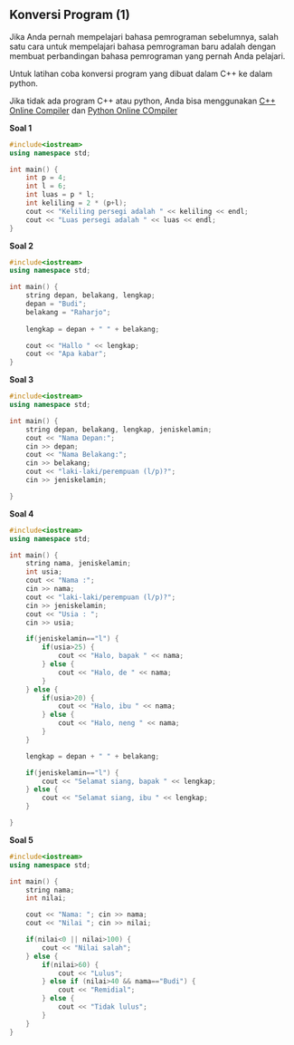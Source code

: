 ## Konversi Program (1)

Jika Anda pernah mempelajari bahasa pemrograman sebelumnya, salah satu cara untuk mempelajari bahasa pemrograman baru adalah dengan membuat perbandingan bahasa pemrograman yang pernah Anda pelajari.

Untuk latihan coba konversi program yang dibuat dalam C++ ke dalam python.

Jika tidak ada program C++ atau python, Anda bisa menggunakan [C++ Online Compiler](https://www.programiz.com/cpp-programming/online-compiler/) dan [Python Online COmpiler](https://www.programiz.com/python-programming/online-compiler/) 

**Soal 1**
```c++
#include<iostream>
using namespace std;

int main() {
    int p = 4;
    int l = 6;
    int luas = p * l;
    int keliling = 2 * (p+l);
    cout << "Keliling persegi adalah " << keliling << endl;
    cout << "Luas persegi adalah " << luas << endl;
}
```

**Soal 2**
```c++
#include<iostream>
using namespace std;

int main() {
    string depan, belakang, lengkap;
    depan = "Budi";
    belakang = "Raharjo";
    
    lengkap = depan + " " + belakang;

    cout << "Hallo " << lengkap;
    cout << "Apa kabar";
}
```

**Soal 3**
```c++
#include<iostream>
using namespace std;

int main() {
    string depan, belakang, lengkap, jeniskelamin;
    cout << "Nama Depan:";
    cin >> depan;
    cout << "Nama Belakang:";
    cin >> belakang;
    cout << "laki-laki/perempuan (l/p)?";
    cin >> jeniskelamin;

}
```

**Soal 4**
```c++
#include<iostream>
using namespace std;

int main() {
    string nama, jeniskelamin;
    int usia;
    cout << "Nama :";
    cin >> nama;    
    cout << "laki-laki/perempuan (l/p)?";
    cin >> jeniskelamin;
    cout << "Usia : ";
    cin >> usia;

    if(jeniskelamin=="l") {
        if(usia>25) {
            cout << "Halo, bapak " << nama;
        } else {
            cout << "Halo, de " << nama;
        }
    } else {
        if(usia>20) {
            cout << "Halo, ibu " << nama;
        } else {
            cout << "Halo, neng " << nama;
        }
    }

    lengkap = depan + " " + belakang;

    if(jeniskelamin=="l") {
        cout << "Selamat siang, bapak " << lengkap;
    } else {
        cout << "Selamat siang, ibu " << lengkap;
    }

}
```

**Soal 5**
```c++
#include<iostream>
using namespace std;

int main() {
    string nama;
    int nilai;

    cout << "Nama: "; cin >> nama;
    cout << "Nilai "; cin >> nilai;

    if(nilai<0 || nilai>100) {
        cout << "Nilai salah";
    } else {
        if(nilai>60) {
            cout << "Lulus";
        } else if (nilai>40 && nama=="Budi") {
            cout << "Remidial";
        } else {
            cout << "Tidak lulus";
        }
    }
}
```